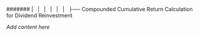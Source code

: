 ####### |   |   |   |   |   |   ├── Compounded Cumulative Return Calculation for Dividend Reinvestment

*Add content here*